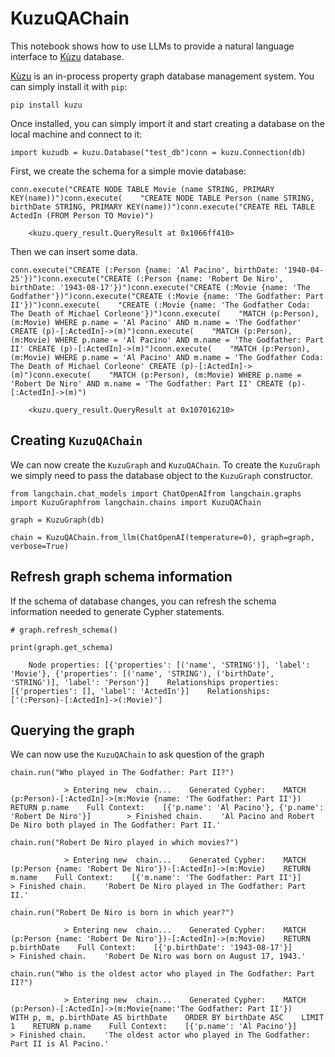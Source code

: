 KuzuQAChain
===========

This notebook shows how to use LLMs to provide a natural language interface to [Kùzu](https://kuzudb.com) database.

[Kùzu](https://kuzudb.com) is an in-process property graph database management system. You can simply install it with `pip`:

    pip install kuzu

Once installed, you can simply import it and start creating a database on the local machine and connect to it:

    import kuzudb = kuzu.Database("test_db")conn = kuzu.Connection(db)

First, we create the schema for a simple movie database:

    conn.execute("CREATE NODE TABLE Movie (name STRING, PRIMARY KEY(name))")conn.execute(    "CREATE NODE TABLE Person (name STRING, birthDate STRING, PRIMARY KEY(name))")conn.execute("CREATE REL TABLE ActedIn (FROM Person TO Movie)")

        <kuzu.query_result.QueryResult at 0x1066ff410>

Then we can insert some data.

    conn.execute("CREATE (:Person {name: 'Al Pacino', birthDate: '1940-04-25'})")conn.execute("CREATE (:Person {name: 'Robert De Niro', birthDate: '1943-08-17'})")conn.execute("CREATE (:Movie {name: 'The Godfather'})")conn.execute("CREATE (:Movie {name: 'The Godfather: Part II'})")conn.execute(    "CREATE (:Movie {name: 'The Godfather Coda: The Death of Michael Corleone'})")conn.execute(    "MATCH (p:Person), (m:Movie) WHERE p.name = 'Al Pacino' AND m.name = 'The Godfather' CREATE (p)-[:ActedIn]->(m)")conn.execute(    "MATCH (p:Person), (m:Movie) WHERE p.name = 'Al Pacino' AND m.name = 'The Godfather: Part II' CREATE (p)-[:ActedIn]->(m)")conn.execute(    "MATCH (p:Person), (m:Movie) WHERE p.name = 'Al Pacino' AND m.name = 'The Godfather Coda: The Death of Michael Corleone' CREATE (p)-[:ActedIn]->(m)")conn.execute(    "MATCH (p:Person), (m:Movie) WHERE p.name = 'Robert De Niro' AND m.name = 'The Godfather: Part II' CREATE (p)-[:ActedIn]->(m)")

        <kuzu.query_result.QueryResult at 0x107016210>

Creating `KuzuQAChain`[](#creating-kuzuqachain "Direct link to creating-kuzuqachain")
--------------------------------------------------------------------------------------

We can now create the `KuzuGraph` and `KuzuQAChain`. To create the `KuzuGraph` we simply need to pass the database object to the `KuzuGraph` constructor.

    from langchain.chat_models import ChatOpenAIfrom langchain.graphs import KuzuGraphfrom langchain.chains import KuzuQAChain

    graph = KuzuGraph(db)

    chain = KuzuQAChain.from_llm(ChatOpenAI(temperature=0), graph=graph, verbose=True)

Refresh graph schema information[](#refresh-graph-schema-information "Direct link to Refresh graph schema information")
------------------------------------------------------------------------------------------------------------------------

If the schema of database changes, you can refresh the schema information needed to generate Cypher statements.

    # graph.refresh_schema()

    print(graph.get_schema)

        Node properties: [{'properties': [('name', 'STRING')], 'label': 'Movie'}, {'properties': [('name', 'STRING'), ('birthDate', 'STRING')], 'label': 'Person'}]    Relationships properties: [{'properties': [], 'label': 'ActedIn'}]    Relationships: ['(:Person)-[:ActedIn]->(:Movie)']    

Querying the graph[](#querying-the-graph "Direct link to Querying the graph")
------------------------------------------------------------------------------

We can now use the `KuzuQAChain` to ask question of the graph

    chain.run("Who played in The Godfather: Part II?")

                > Entering new  chain...    Generated Cypher:    MATCH (p:Person)-[:ActedIn]->(m:Movie {name: 'The Godfather: Part II'}) RETURN p.name    Full Context:    [{'p.name': 'Al Pacino'}, {'p.name': 'Robert De Niro'}]        > Finished chain.    'Al Pacino and Robert De Niro both played in The Godfather: Part II.'

    chain.run("Robert De Niro played in which movies?")

                > Entering new  chain...    Generated Cypher:    MATCH (p:Person {name: 'Robert De Niro'})-[:ActedIn]->(m:Movie)    RETURN m.name    Full Context:    [{'m.name': 'The Godfather: Part II'}]        > Finished chain.    'Robert De Niro played in The Godfather: Part II.'

    chain.run("Robert De Niro is born in which year?")

                > Entering new  chain...    Generated Cypher:    MATCH (p:Person {name: 'Robert De Niro'})-[:ActedIn]->(m:Movie)    RETURN p.birthDate    Full Context:    [{'p.birthDate': '1943-08-17'}]        > Finished chain.    'Robert De Niro was born on August 17, 1943.'

    chain.run("Who is the oldest actor who played in The Godfather: Part II?")

                > Entering new  chain...    Generated Cypher:    MATCH (p:Person)-[:ActedIn]->(m:Movie{name:'The Godfather: Part II'})    WITH p, m, p.birthDate AS birthDate    ORDER BY birthDate ASC    LIMIT 1    RETURN p.name    Full Context:    [{'p.name': 'Al Pacino'}]        > Finished chain.    'The oldest actor who played in The Godfather: Part II is Al Pacino.'